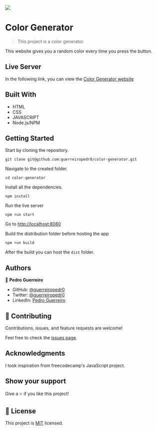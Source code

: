 ![](https://img.shields.io/badge/Microverse-blueviolet)

# Color Generator

> This project is a color generator.

This website gives you a random color every time you press the button.

## Live Server

In the following link, you can view the [Color Generator website](https://guerreiropedr0-color-generator.netlify.app)

## Built With

- HTML
- CSS
- JAVASCRIPT
- Node.js/NPM

## Getting Started

Start by cloning the repository.

`git clone git@github.com:guerreiropedr0/color-generator.git`

Navigate to the created folder.

`cd color-generator`

Install all the dependencies.

`npm install`

Run the live server

`npm run start`

Go to [http://localhost:8080](http://localhost:8080)

Build the distribution folder before hosting the app

`npm run build`

After the build you can host the `dist` folder.

## Authors

👤 **Pedro Guerreiro**

- GitHub: [@guerreiropedr0](https://github.com/guerreiropedr0)
- Twitter: [@guerreiropedr0](https://twitter.com/guerreiropedr0)
- LinkedIn: [Pedro Guerreiro](https://www.linkedin.com/in/guerreiropedr0/)

## 🤝 Contributing

Contributions, issues, and feature requests are welcome!

Feel free to check the [issues page](../../issues/).

## Acknowledgments

I took inspiration from freecodecamp's JavaScript project.

## Show your support

Give a ⭐️ if you like this project!

## 📝 License

This project is [MIT](./MIT.md) licensed.
